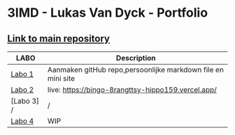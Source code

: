 # 3IMD - Lukas Van Dyck - Portfolio
## [Link to main repository](https://github.com/hippo159/DEV5-myportfolio)
| LABO | Description |
| ----------- | ----------- |
| [Labo 1](https://github.com/R0754975/DEV5-LAB1) | Aanmaken gitHub repo,persoonlijke markdown file en mini site |
| [Labo 2](https://github.com/hippo159/DEV5-myportfolio/tree/main/LABO2/Bingo) | live: https://bingo-8rangttsy-hippo159.vercel.app/ |
| [Labo 3] /| / |
| [Labo 4](https://github.com/hippo159/DEV5-myportfolio/tree/main/LABO4/crackHouse) | WIP |